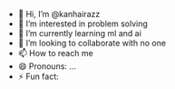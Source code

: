 - 👋 Hi, I’m @kanhairazz
- 👀 I’m interested in problem solving 
- 🌱 I’m currently learning ml and ai
- 💞️ I’m looking to collaborate with no one
- 📫 How to reach me  
- 😄 Pronouns: ...
- ⚡ Fun fact: 

<!---
kanhairazz/kanhairazz is a ✨ special ✨ repository because its `README.md` (this file) appears on your GitHub profile.
You can click the Preview link to take a look at your changes.
--->
